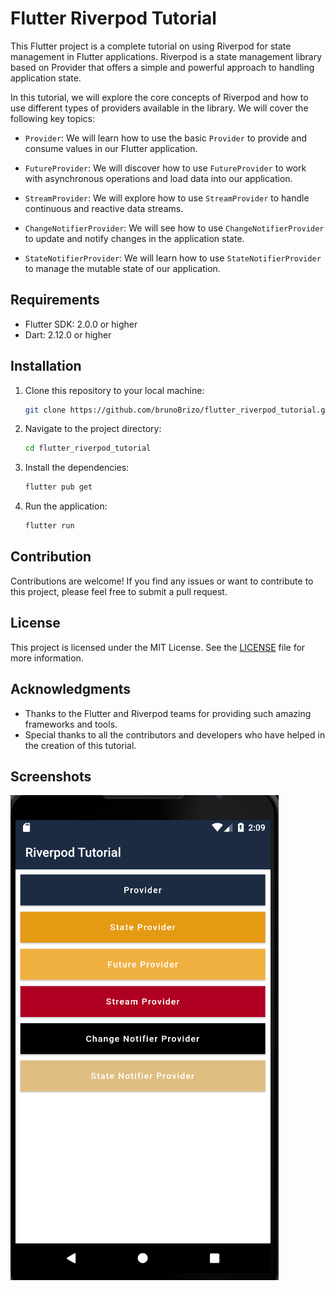 # Flutter Riverpod Tutorial

This Flutter project is a complete tutorial on using Riverpod for state management in Flutter applications. Riverpod is a state management library based on Provider that offers a simple and powerful approach to handling application state.

In this tutorial, we will explore the core concepts of Riverpod and how to use different types of providers available in the library. We will cover the following key topics:

- `Provider`: We will learn how to use the basic `Provider` to provide and consume values in our Flutter application.

- `FutureProvider`: We will discover how to use `FutureProvider` to work with asynchronous operations and load data into our application.

- `StreamProvider`: We will explore how to use `StreamProvider` to handle continuous and reactive data streams.

- `ChangeNotifierProvider`: We will see how to use `ChangeNotifierProvider` to update and notify changes in the application state.

- `StateNotifierProvider`: We will learn how to use `StateNotifierProvider` to manage the mutable state of our application.

## Requirements

- Flutter SDK: 2.0.0 or higher
- Dart: 2.12.0 or higher

## Installation

1. Clone this repository to your local machine:

   ```bash
   git clone https://github.com/brunoBrizo/flutter_riverpod_tutorial.git
   ```

2. Navigate to the project directory:

   ```bash
   cd flutter_riverpod_tutorial
   ```

3. Install the dependencies:

   ```bash
   flutter pub get
   ```

4. Run the application:

   ```bash
   flutter run
   ```

## Contribution

Contributions are welcome! If you find any issues or want to contribute to this project, please feel free to submit a pull request.

## License

This project is licensed under the MIT License. See the [LICENSE](https://github.com/brunoBrizo/flutter_riverpod_tutorial/blob/main/LICENSE) file for more information.

## Acknowledgments

- Thanks to the Flutter and Riverpod teams for providing such amazing frameworks and tools.
- Special thanks to all the contributors and developers who have helped in the creation of this tutorial.

## Screenshots

![Screenshot 1](screenshots/screenshot1.png)
